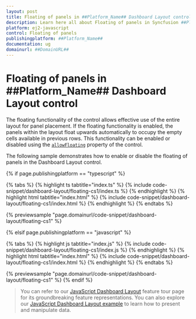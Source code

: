 ```yaml
---
layout: post
title: Floating of panels in ##Platform_Name## Dashboard Layout control | Syncfusion
description: Learn here all about Floating of panels in Syncfusion ##Platform_Name## Dashboard Layout control of Syncfusion Essential JS 2 and more.
platform: ej2-javascript
control: Floating of panels
publishingplatform: ##Platform_Name##
documentation: ug
domainurl: ##DomainURL##
---
```


# Floating of panels in ##Platform_Name## Dashboard Layout control

The floating functionality of the control allows effective use of the entire layout for panel placement. If the floating functionality is enabled, the panels within the layout float upwards automatically to occupy the empty cells available in previous rows. This functionality can be enabled or disabled using the [`allowFloating`](../api/dashboard-layout/#allowfloating) property of the control.

The following sample demonstrates how to enable or disable the floating of panels in the Dashboard Layout control.

{% if page.publishingplatform == "typescript" %}

 {% tabs %}
{% highlight ts tabtitle="index.ts" %}
{% include code-snippet/dashboard-layout/floating-cs1/index.ts %}
{% endhighlight %}
{% highlight html tabtitle="index.html" %}
{% include code-snippet/dashboard-layout/floating-cs1/index.html %}
{% endhighlight %}
{% endtabs %}
        
{% previewsample "page.domainurl/code-snippet/dashboard-layout/floating-cs1" %}

{% elsif page.publishingplatform == "javascript" %}

{% tabs %}
{% highlight js tabtitle="index.js" %}
{% include code-snippet/dashboard-layout/floating-cs1/index.js %}
{% endhighlight %}
{% highlight html tabtitle="index.html" %}
{% include code-snippet/dashboard-layout/floating-cs1/index.html %}
{% endhighlight %}
{% endtabs %}

{% previewsample "page.domainurl/code-snippet/dashboard-layout/floating-cs1" %}
{% endif %}

> You can refer to our [JavaScript Dashboard Layout](https://www.syncfusion.com/javascript-ui-controls/js-dashboard-layout) feature tour page for its groundbreaking feature representations. You can also explore our [JavaScript Dashboard Layout example](https://ej2.syncfusion.com/demos/#/material/dashboard-layout/default.html) to learn how to present and manipulate data.
